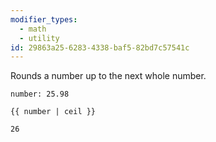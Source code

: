 ```yaml
---
modifier_types:
  - math
  - utility
id: 29863a25-6283-4338-baf5-82bd7c57541c
---
```

Rounds a number up to the next whole number.

```.language-yaml
number: 25.98
```

```
{{ number | ceil }}
```

```.language-output
26
```
